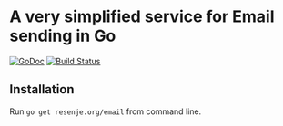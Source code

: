# A very simplified service for Email sending in Go

[![GoDoc](https://godoc.org/resenje.org/email?status.svg)](https://godoc.org/resenje.org/email)
[![Build Status](https://travis-ci.org/janos/email.svg?branch=master)](https://travis-ci.org/janos/email)

## Installation

Run `go get resenje.org/email` from command line.
